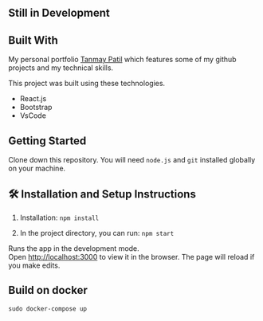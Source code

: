 ## Still in Development 

## Built With

My personal portfolio <a href="https://txnmxy.netlify.app/" target="_blank">Tanmay Patil</a> which features some of my github projects and my technical skills.<br/>

This project was built using these technologies.

- React.js
- Bootstrap
- VsCode

## Getting Started

Clone down this repository. You will need `node.js` and `git` installed globally on your machine.

## 🛠 Installation and Setup Instructions

1. Installation: `npm install`

2. In the project directory, you can run: `npm start`

Runs the app in the development mode.\
Open [http://localhost:3000](http://localhost:3000) to view it in the browser.
The page will reload if you make edits.

## Build on docker
```
sudo docker-compose up
```

